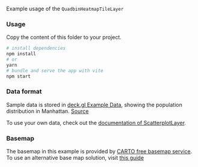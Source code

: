 Example usage of the `QuadbinHeatmapTileLayer`

### Usage

Copy the content of this folder to your project. 

```bash
# install dependencies
npm install
# or
yarn
# bundle and serve the app with vite
npm start
```

### Data format

Sample data is stored in [deck.gl Example Data](https://github.com/visgl/deck.gl-data/tree/master/examples/scatterplot), showing the population distribution in Manhattan. [Source](http://www.census.gov)

To use your own data, check out
the [documentation of ScatterplotLayer](../../../docs/api-reference/layers/scatterplot-layer.md).

### Basemap

The basemap in this example is provided by [CARTO free basemap service](https://carto.com/basemaps). To use an alternative base map solution, visit [this guide](https://deck.gl/docs/get-started/using-with-map#using-other-basemap-services)
